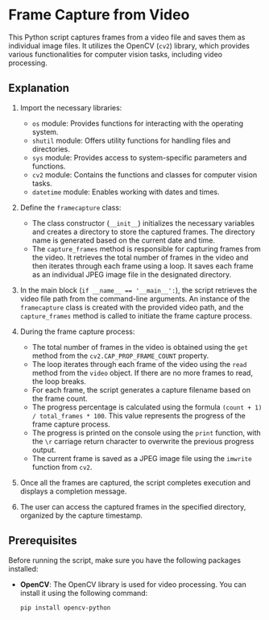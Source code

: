 # Frame Capture from Video

This Python script captures frames from a video file and saves them as individual image files. It utilizes the OpenCV (`cv2`) library, which provides various functionalities for computer vision tasks, including video processing.

## Explanation

1. Import the necessary libraries:
   - `os` module: Provides functions for interacting with the operating system.
   - `shutil` module: Offers utility functions for handling files and directories.
   - `sys` module: Provides access to system-specific parameters and functions.
   - `cv2` module: Contains the functions and classes for computer vision tasks.
   - `datetime` module: Enables working with dates and times.

2. Define the `framecapture` class:
   - The class constructor (`__init__`) initializes the necessary variables and creates a directory to store the captured frames. The directory name is generated based on the current date and time.
   - The `capture_frames` method is responsible for capturing frames from the video. It retrieves the total number of frames in the video and then iterates through each frame using a loop. It saves each frame as an individual JPEG image file in the designated directory.

3. In the main block (`if __name__ == '__main__':`), the script retrieves the video file path from the command-line arguments. An instance of the `framecapture` class is created with the provided video path, and the `capture_frames` method is called to initiate the frame capture process.

4. During the frame capture process:
   - The total number of frames in the video is obtained using the `get` method from the `cv2.CAP_PROP_FRAME_COUNT` property.
   - The loop iterates through each frame of the video using the `read` method from the `video` object. If there are no more frames to read, the loop breaks.
   - For each frame, the script generates a capture filename based on the frame count.
   - The progress percentage is calculated using the formula `(count + 1) / total_frames * 100`. This value represents the progress of the frame capture process.
   - The progress is printed on the console using the `print` function, with the `\r` carriage return character to overwrite the previous progress output.
   - The current frame is saved as a JPEG image file using the `imwrite` function from `cv2`.

5. Once all the frames are captured, the script completes execution and displays a completion message.

6. The user can access the captured frames in the specified directory, organized by the capture timestamp.

## Prerequisites

Before running the script, make sure you have the following packages installed:

- **OpenCV**: The OpenCV library is used for video processing. You can install it using the following command:

  ```shell
  pip install opencv-python
 
